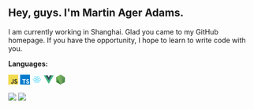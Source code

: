 ## Hey, guys. I'm Martin Ager Adams.

I am currently working in Shanghai. Glad you came to my GitHub homepage. If you have the opportunity, I hope to learn to write code with you.

**Languages:**  

<code><img height="20" src="https://raw.githubusercontent.com/github/explore/80688e429a7d4ef2fca1e82350fe8e3517d3494d/topics/javascript/javascript.png"></code>
<code><img height="20" src="https://raw.githubusercontent.com/github/explore/80688e429a7d4ef2fca1e82350fe8e3517d3494d/topics/typescript/typescript.png"></code>
<code><img height="20" src="https://raw.githubusercontent.com/github/explore/80688e429a7d4ef2fca1e82350fe8e3517d3494d/topics/react/react.png"></code>
<code><img height="20" src="https://raw.githubusercontent.com/github/explore/80688e429a7d4ef2fca1e82350fe8e3517d3494d/topics/vue/vue.png"></code>
<code><img height="20" src="https://raw.githubusercontent.com/github/explore/80688e429a7d4ef2fca1e82350fe8e3517d3494d/topics/nodejs/nodejs.png"></code> 

<div class="half">
  <a href="https://github.com/martinageradams"><img src="https://github-readme-stats.vercel.app/api?username=martinageradams&title_color=1abc9c&icon_color=1abc9c&text_color=798795&bg_color=2c3e50"></img></a>
  <a href="https://github.com/martinageradams"><img src="https://github-readme-stats.vercel.app/api/top-langs/?username=martinageradams&count_private=true&hide=scss,html,shell,css&title_color=1abc9c&icon_color=1abc9c&text_color=798795&bg_color=2c3e50" height="195"></img></a>
</div>

